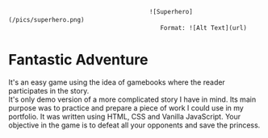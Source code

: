                                            ![Superhero](/pics/superhero.png)
                                              Format: ![Alt Text](url)   
 
 # Fantastic Adventure
It's an easy game using the idea of gamebooks where the reader participates in the story. </br>
It's only demo version of a more complicated story I have in mind. Its main purpose was to practice and prepare a piece of work I could use in my portfolio. 
It was written using HTML, CSS and Vanilla JavaScript. 
Your objective in the game is to defeat all your opponents and save the princess. 
